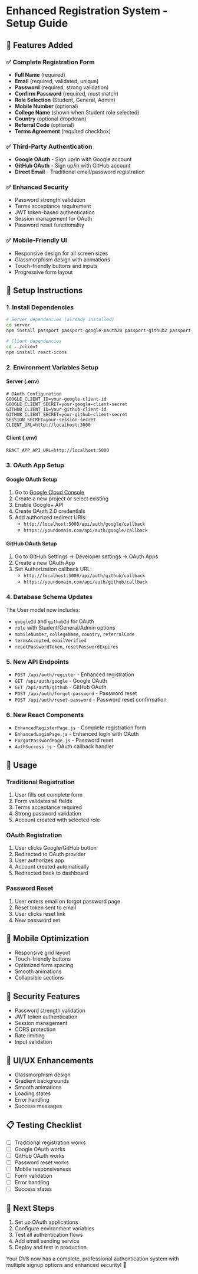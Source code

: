 # Enhanced Registration System - Setup Guide

## 🎯 Features Added

### ✅ Complete Registration Form
- **Full Name** (required)
- **Email** (required, validated, unique)
- **Password** (required, strong validation)
- **Confirm Password** (required, must match)
- **Role Selection** (Student, General, Admin)
- **Mobile Number** (optional)
- **College Name** (shown when Student role selected)
- **Country** (optional dropdown)
- **Referral Code** (optional)
- **Terms Agreement** (required checkbox)

### ✅ Third-Party Authentication
- **Google OAuth** - Sign up/in with Google account
- **GitHub OAuth** - Sign up/in with GitHub account
- **Direct Email** - Traditional email/password registration

### ✅ Enhanced Security
- Password strength validation
- Terms acceptance requirement
- JWT token-based authentication
- Session management for OAuth
- Password reset functionality

### ✅ Mobile-Friendly UI
- Responsive design for all screen sizes
- Glassmorphism design with animations
- Touch-friendly buttons and inputs
- Progressive form layout

## 🔧 Setup Instructions

### 1. Install Dependencies
```bash
# Server dependencies (already installed)
cd server
npm install passport passport-google-oauth20 passport-github2 passport-jwt express-session

# Client dependencies
cd ../client
npm install react-icons
```

### 2. Environment Variables Setup

#### Server (.env)
```env
# OAuth Configuration
GOOGLE_CLIENT_ID=your-google-client-id
GOOGLE_CLIENT_SECRET=your-google-client-secret
GITHUB_CLIENT_ID=your-github-client-id
GITHUB_CLIENT_SECRET=your-github-client-secret
SESSION_SECRET=your-session-secret
CLIENT_URL=http://localhost:3000
```

#### Client (.env)
```env
REACT_APP_API_URL=http://localhost:5000
```

### 3. OAuth App Setup

#### Google OAuth Setup
1. Go to [Google Cloud Console](https://console.cloud.google.com/)
2. Create a new project or select existing
3. Enable Google+ API
4. Create OAuth 2.0 credentials
5. Add authorized redirect URIs:
   - `http://localhost:5000/api/auth/google/callback`
   - `https://yourdomain.com/api/auth/google/callback`

#### GitHub OAuth Setup
1. Go to GitHub Settings → Developer settings → OAuth Apps
2. Create a new OAuth App
3. Set Authorization callback URL:
   - `http://localhost:5000/api/auth/github/callback`
   - `https://yourdomain.com/api/auth/github/callback`

### 4. Database Schema Updates
The User model now includes:
- `googleId` and `githubId` for OAuth
- `role` with Student/General/Admin options
- `mobileNumber`, `collegeName`, `country`, `referralCode`
- `termsAccepted`, `emailVerified`
- `resetPasswordToken`, `resetPasswordExpires`

### 5. New API Endpoints
- `POST /api/auth/register` - Enhanced registration
- `GET /api/auth/google` - Google OAuth
- `GET /api/auth/github` - GitHub OAuth
- `POST /api/auth/forgot-password` - Password reset
- `POST /api/auth/reset-password` - Password reset confirmation

### 6. New React Components
- `EnhancedRegisterPage.js` - Complete registration form
- `EnhancedLoginPage.js` - Enhanced login with OAuth
- `ForgotPasswordPage.js` - Password reset
- `AuthSuccess.js` - OAuth callback handler

## 🚀 Usage

### Traditional Registration
1. User fills out complete form
2. Form validates all fields
3. Terms acceptance required
4. Strong password validation
5. Account created with selected role

### OAuth Registration
1. User clicks Google/GitHub button
2. Redirected to OAuth provider
3. User authorizes app
4. Account created automatically
5. Redirected back to dashboard

### Password Reset
1. User enters email on forgot password page
2. Reset token sent to email
3. User clicks reset link
4. New password set

## 📱 Mobile Optimization
- Responsive grid layout
- Touch-friendly buttons
- Optimized form spacing
- Smooth animations
- Collapsible sections

## 🔐 Security Features
- Password strength validation
- JWT token authentication
- Session management
- CORS protection
- Rate limiting
- Input validation

## 🎨 UI/UX Enhancements
- Glassmorphism design
- Gradient backgrounds
- Smooth animations
- Loading states
- Error handling
- Success messages

## 📋 Testing Checklist
- [ ] Traditional registration works
- [ ] Google OAuth works
- [ ] GitHub OAuth works
- [ ] Password reset works
- [ ] Mobile responsiveness
- [ ] Form validation
- [ ] Error handling
- [ ] Success states

## 🔄 Next Steps
1. Set up OAuth applications
2. Configure environment variables
3. Test all authentication flows
4. Add email sending service
5. Deploy and test in production

Your DVS now has a complete, professional authentication system with multiple signup options and enhanced security! 🎉

